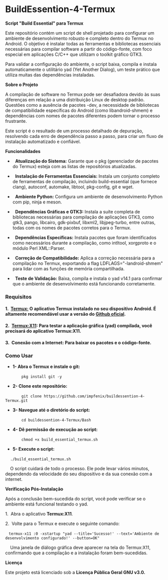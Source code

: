 # **BuildEssention-4-Termux**


**Script \"Build Essential\" para Termux**


Este repositório contém um script de shell projetado para configurar um ambiente de desenvolvimento robusto e completo dentro do Termux no Android. O objetivo é instalar todas as ferramentas e bibliotecas essenciais necessárias para compilar software a partir do código-fonte, com foco especial em aplicações C/C++ que utilizam o toolkit gráfico GTK3.


Para validar a configuração do ambiente, o script baixa, compila e instala automaticamente o utilitário yad (Yet Another Dialog), um teste prático que utiliza muitas das dependências instaladas.


**Sobre o Projeto**


A compilação de software no Termux pode ser desafiadora devido às suas diferenças em relação a uma distribuição Linux de desktop padrão. Questões como a ausência de pacotes -dev, a necessidade de bibliotecas de compatibilidade específicas do Android (como libandroid-shmem) e dependências com nomes de pacotes diferentes podem tornar o processo frustrante.


Este script é o resultado de um processo detalhado de depuração, resolvendo cada erro de dependência passo a passo, para criar um fluxo de instalação automatizado e confiável.


**Funcionalidades**


*   **Atualização do Sistema:** Garante que o pkg (gerenciador de pacotes do Termux) esteja com as listas de repositórios atualizadas.


*   **Instalação de Ferramentas Essenciais:** Instala um conjunto completo de ferramentas de compilação, incluindo build-essential (que fornece clang), autoconf, automake, libtool, pkg-config, git e wget.


*   **Ambiente Python:** Configura um ambiente de desenvolvimento Python com pip, ninja e meson.


*   **Dependências Gráficas e GTK3:** Instala a suíte completa de bibliotecas necessárias para compilação de aplicações GTK3, como gtk3, pango, libcairo, gdk-pixbuf, libxml2, libjpeg-turbo, entre outras, todas com os nomes de pacotes corretos para o Termux.


*   **Dependências Específicas:** Instala pacotes que foram identificados como necessários durante a compilação, como intltool, xorgproto e o módulo Perl XML::Parser.


*   **Correção de Compatibilidade:** Aplica a correção necessária para a compilação no Termux, exportando a flag LDFLAGS=\"-landroid-shmem\" para lidar com as funções de memória compartilhada.


*   **Teste de Validação:** Baixa, compila e instala o yad v14.1 para confirmar que o ambiente de desenvolvimento está funcionando corretamente.


### **Requisitos**


#### 1.  **[Termux:](https://github.com/termux/termux-app)** O aplicativo Termux instalado no seu dispositivo Android. É altamente recomendável usar a versão do [Github oficial](https://github.com/termux/termux-app).


#### 2.  **[Termux:X11](https://github.com/termux/termux-x11):** Para testar a aplicação gráfica (yad) compilada, você precisará do aplicativo Termux:X11.


#### 3.  **Conexão com a Internet:** Para baixar os pacotes e o código-fonte.


### **Como Usar**


* **1- Abra o Termux e instale o git:**

    ```
    pkg install git -y
    ```


* **2- Clone este repositório:**

    ```
    git clone https://github.com/impfenix/buildessention-4-Termux.git
    ```


* **3- Navegue até o diretório do script:**

    ```
    cd buildessention-4-Termux/Bash
    ```


* **4- Dê permissão de execução ao script:**

    ```
    chmod +x build_essential_termux.sh
    ```


* **5- Execute o script:**


    ```
    ./build_essential_termux.sh
    ```
    

    O script cuidará de todo o processo. Ele pode levar vários minutos, dependendo da velocidade do seu dispositivo e da sua conexão com a internet.


**Verificação Pós-Instalação**


Após a conclusão bem-sucedida do script, você pode verificar se o ambiente está funcional testando o yad.


1.  Abra o aplicativo **Termux:X11**.


2.  Volte para o Termux e execute o seguinte comando:

 ```
 termux-x11 :0 -xstartup "yad --title='Sucesso!' --text='Ambiente de desenvolvimento configurado!' --button=OK"
 ```

    Uma janela de diálogo gráfica deve aparecer na tela do Termux:X11, confirmando que a compilação e a instalação foram bem-sucedidas.


**Licença**


Este projeto está licenciado sob a **Licença Pública Geral GNU v3.0.**



